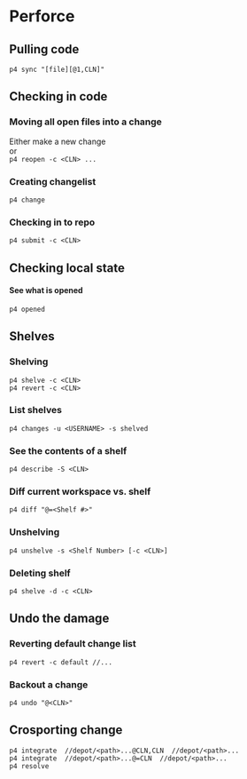 # Perforce

## Pulling code
`p4 sync "[file][@1,CLN]"`

## Checking in code

### Moving all open files into a change
Either make a new change  
or  
`p4 reopen -c <CLN> ...`

### Creating changelist
`p4 change`

### Checking in to repo
`p4 submit -c <CLN>`

## Checking local state

#### See what is opened
`p4 opened`

## Shelves

### Shelving
    p4 shelve -c <CLN>
    p4 revert -c <CLN>

### List shelves
`p4 changes -u <USERNAME> -s shelved`

### See the contents of a shelf
`p4 describe -S <CLN>`

### Diff current workspace vs. shelf
`p4 diff "@=<Shelf #>"`

### Unshelving
`p4 unshelve -s <Shelf Number> [-c <CLN>]`

### Deleting shelf
`p4 shelve -d -c <CLN>`

## Undo the damage

### Reverting default change list
`p4 revert -c default //...`

### Backout a change
`p4 undo "@<CLN>"`

## Crosporting change
    p4 integrate  //depot/<path>...@CLN,CLN  //depot/<path>...
    p4 integrate  //depot/<path>...@=CLN  //depot/<path>...
    p4 resolve
